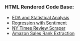 
### HTML Rendered Code Base:

* [EDA and Statistical Analysis](https://github.com/jitsen-design/Data-607-Final-Project/blob/master/final_project.Rmd)
* [Regression with Sentiment](https://github.com/jitsen-design/Data-607-Final-Project/blob/master/regression.ipynb)
* [NY Times Review Scraper](https://github.com/jitsen-design/Data-607-Final-Project/blob/master/review_scraper.ipynb)
* [Amazon Sales Rank Extraction](https://github.com/jitsen-design/Data-607-Final-Project/tree/master/amazon-sales-rank-data-for-print-and-kindle-books/output/code)
